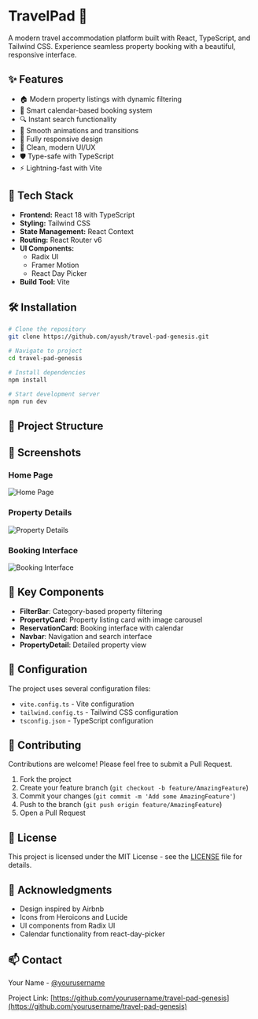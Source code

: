 # TravelPad 🏡

A modern travel accommodation platform built with React, TypeScript, and Tailwind CSS. Experience seamless property booking with a beautiful, responsive interface.

## ✨ Features

- 🏠 Modern property listings with dynamic filtering
- 📅 Smart calendar-based booking system
- 🔍 Instant search functionality
- 💫 Smooth animations and transitions
- 📱 Fully responsive design
- 🎨 Clean, modern UI/UX
- 🛡️ Type-safe with TypeScript
- ⚡ Lightning-fast with Vite

## 🚀 Tech Stack

- **Frontend:** React 18 with TypeScript
- **Styling:** Tailwind CSS
- **State Management:** React Context
- **Routing:** React Router v6
- **UI Components:** 
  - Radix UI
  - Framer Motion
  - React Day Picker
- **Build Tool:** Vite

## 🛠️ Installation

```bash
# Clone the repository
git clone https://github.com/ayush/travel-pad-genesis.git

# Navigate to project
cd travel-pad-genesis

# Install dependencies
npm install

# Start development server
npm run dev
```

## 📁 Project Structure

## 📸 Screenshots

### Home Page
![Home Page](public/screenshots/home.png)

### Property Details
![Property Details](public/screenshots/property.png)

### Booking Interface
![Booking Interface](public/screenshots/booking.png)

## 🎯 Key Components

- **FilterBar**: Category-based property filtering
- **PropertyCard**: Property listing card with image carousel
- **ReservationCard**: Booking interface with calendar
- **Navbar**: Navigation and search interface
- **PropertyDetail**: Detailed property view

## 🔧 Configuration

The project uses several configuration files:

- `vite.config.ts` - Vite configuration
- `tailwind.config.ts` - Tailwind CSS configuration
- `tsconfig.json` - TypeScript configuration

## 🤝 Contributing

Contributions are welcome! Please feel free to submit a Pull Request.

1. Fork the project
2. Create your feature branch (`git checkout -b feature/AmazingFeature`)
3. Commit your changes (`git commit -m 'Add some AmazingFeature'`)
4. Push to the branch (`git push origin feature/AmazingFeature`)
5. Open a Pull Request

## 📝 License

This project is licensed under the MIT License - see the [LICENSE](LICENSE) file for details.

## 👏 Acknowledgments

- Design inspired by Airbnb
- Icons from Heroicons and Lucide
- UI components from Radix UI
- Calendar functionality from react-day-picker

## 📫 Contact

Your Name - [@yourusername](https://twitter.com/yourusername)

Project Link: [https://github.com/yourusername/travel-pad-genesis](https://github.com/yourusername/travel-pad-genesis)
